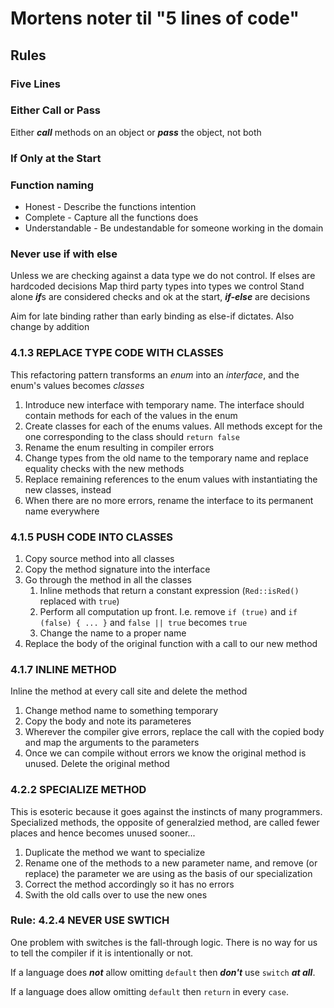 # Mortens noter til "5 lines of code"

## Rules
### Five Lines
### Either Call or Pass
Either ***call*** methods on an object or ***pass*** the object, not both
### If Only at the Start
### Function naming
- Honest - Describe the functions intention
- Complete - Capture all the functions does
- Understandable - Be undestandable for someone working in the domain

### Never use if with else
Unless we are checking against a data type we do not control.
If elses are hardcoded decisions
Map third party types into types we control
Stand alone ***if***s are considered checks and ok at the start, ***if-else*** are decisions

Aim for late binding rather than early binding as else-if dictates. Also change by addition

### 4.1.3 REPLACE TYPE CODE WITH CLASSES
This refactoring pattern transforms an *enum* into an *interface*, and the enum's values becomes *classes*
1. Introduce new interface with temporary name. The interface should contain methods for each of the values in the enum
2. Create classes for each of the enums values. All methods except for the one corresponding to the class should `return false`
3. Rename the enum resulting in compiler errors
4. Change types from the old name to the temporary name and replace equality checks with the new methods
5. Replace remaining references to the enum values with instantiating the new classes, instead
6. When there are no more errors, rename the interface to its permanent name everywhere


### 4.1.5 PUSH CODE INTO CLASSES
1. Copy source method into all classes
2. Copy the method signature into the interface
3. Go through the method in all the classes
    1. Inline methods that return a constant expression (`Red::isRed()` replaced with `true`)
    2. Perform all computation up front. I.e. remove `if (true)` and `if (false) { ... }` and `false || true` becomes `true` 
    3. Change the name to a proper name
4. Replace the body of the original function with a call to our new method
### 4.1.7 INLINE METHOD
Inline the method at every call site and delete the method
1. Change method name to something temporary
2. Copy the body and note its parameteres
3. Wherever the compiler give errors, replace the call with the copied body and map the arguments to the parameters
4. Once we can compile without errors we know the original method is unused. Delete the original method

### 4.2.2 SPECIALIZE METHOD
This is esoteric because it goes against the instincts of many programmers. Specialized methods, the opposite of generalzied method, are called fewer places and hence becomes unused sooner...
1. Duplicate the method we want to specialize
2. Rename one of the methods to a new parameter name, and remove (or replace) the parameter we are using as the basis of our specialization
3. Correct the method accordingly so it has no errors
4. Swith the old calls over to use the new ones

### Rule: 4.2.4 NEVER USE SWTICH
One problem with switches is the fall-through logic. There is no way for us to tell the compiler if it is intentionally or not.

If a language does ***not*** allow omitting `default` then ***don't*** use `switch` ***at all***.

If a language does allow omitting `default` then `return` in every `case`.

